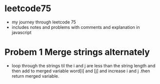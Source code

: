 # leetcode75

- my journey through leetcode 75
- includes notes and problems with comments and explanation in javascript

# Probem 1 Merge strings alternately

- loop through the strings til the i and j are less than the string length and then add to merged variable word[i] and [j] and increase i and j .then return merged variable.
